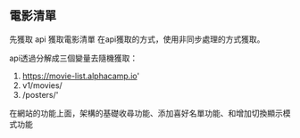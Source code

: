 ## 電影清單 

先獲取 api 獲取電影清單
在api獲取的方式，使用非同步處理的方式獲取。

api透過分解成三個變量去隨機獲取：
1. https://movie-list.alphacamp.io' 
1. v1/movies/
1. /posters/'

在網站的功能上面，架構的基礎收尋功能、添加喜好名單功能、和增加切換顯示模式功能

